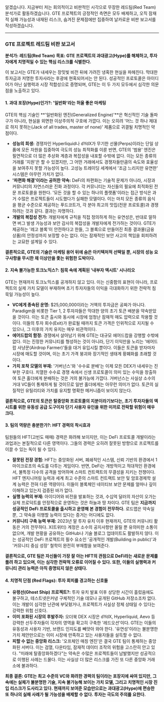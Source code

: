 알겠습니다. 지금부터 저는 회의적이고 비판적인 시각으로 무장한 레드팀(Red Team) 분석가로 활동하겠습니다. GTE 프로젝트의 긍정적인 측면은 모두 배제하고, 오직 잠재적 실패 가능성과 내재된 리스크, 숨겨진 문제점에만 집중하여 날카로운 비판 보고서를 작성하겠습니다.

---

### **GTE 프로젝트 레드팀 비판 보고서**

**분석가: 레드팀(Red Team)**
**목표: GTE 프로젝트의 과대광고(Hype)를 해체하고, 투자자에게 치명적일 수 있는 핵심 리스크를 식별한다.**

이 보고서는 GTE가 내세우는 장밋빛 비전 뒤에 가려진 냉혹한 현실을 파헤친다. 막대한 투자금과 저명한 투자사라는 후광에 현혹되어서는 안 된다. 성공적인 프로토콜은 아이디어가 아닌 실행력과 시장 적합성으로 증명되며, GTE는 이 두 가지 모두에서 심각한 의문점을 노출하고 있다.

#### **1. 과대 포장(Hype)인가?: '일반화'라는 허울 좋은 마케팅**

GTE의 핵심 기술인 **'일반화된 엔진(Generalized Engine)'**은 혁신적인 기술 돌파구가 아니라, 현실을 외면한 이상주의적 구호에 가깝다. 이는 오히려 '어느 것 하나 제대로 하지 못하는(Jack of all trades, master of none)' 제품으로 귀결될 치명적인 약점이다.

*   **성능의 희생:** 경쟁자인 Hyperliquid나 dYdX가 무기한 선물(Perps)이라는 단일 상품에 모든 자원을 집중하여 극도의 성능 최적화를 이룬 반면, GTE의 '범용' 엔진은 필연적으로 더 많은 추상화 계층과 복잡성을 내포할 수밖에 없다. 이는 모든 종류의 거래를 '지원'은 할 수 있겠지만, 그 어떤 거래에서도 경쟁자들만큼의 속도와 효율성을 보여주지 못할 가능성이 높다. 고성능 트레이딩 세계에서 '조금 느리지만 유연한' 시스템은 아무런 가치가 없다.
*   **'파편화 해결'이라는 공허한 약속:** DeFi의 파편화는 기술적 문제가 아니라, 시장과 커뮤니티의 자연스러운 진화 과정이다. 각 커뮤니티는 자신들의 필요에 최적화된 전문 프로토콜을 원한다. '모든 것을 할 수 있는 하나의 플랫폼'이라는 접근 방식은 과거 수많은 프로젝트들이 시도했다가 실패한 모델이다. 이는 마치 모든 종류의 음식을 평균 수준으로 제공하는 푸드코트가, 각 분야 최고의 맛집(전문 프로토콜)과 경쟁하려는 것과 같다. 결과는 자명하다.
*   **개발의 복잡성 전가:** 개발자에게 규칙을 직접 정의하게 하는 유연성은, 반대로 말하면 버그 발생 가능성과 보안 감사의 복잡성을 개발자에게 전가하는 것이다. GTE가 제공하는 '레고 블록'이 안전하다고 한들, 그 블록으로 만들어진 최종 결과물(금융 상품)의 안정성까지 보장할 수는 없다. 이는 잠재적인 보안 사고의 책임을 회피하려는 교묘한 설계일 수 있다.

**결론적으로, GTE의 기술은 마케팅 용어 뒤에 숨은 아키텍처적 선택일 뿐, 시장의 성능 요구사항을 무시한 채 이상만을 좇는 위험한 도박이다.**

#### **2. 지속 불가능한 토크노믹스?: 침묵 속에 계획된 '내부자 엑시트' 시나리오**

GTE는 현재까지 토크노믹스를 공개하지 않고 있다. 이는 신중함의 표현이 아니라, 프로젝트의 실제 가치 모델이 부재하며 초기 투자자들의 이익을 극대화하기 위한 전략적 침묵일 가능성이 높다.

*   **VC에게 종속된 운명:** $25,000,000이라는 거액의 투자금은 공짜가 아니다. Paradigm을 비롯한 Tier 1, 2 투자자들은 막대한 양의 초기 토큰 배분을 약속받았을 것이다. 이는 토큰 출시와 동시에 시장에 엄청난 잠재적 매도 압력으로 작용할 것이다. 이들의 투자 회수(Exit)가 완료될 때까지 토큰 가격은 인위적으로 지지될 수 있으나, 그 이후의 가치 유지는 매우 비관적이다.
*   **에어드랍의 함정:** 경쟁에서 살아남기 위해 GTE는 대규모 에어드랍을 강행할 수밖에 없다. 이는 진정한 커뮤니티를 형성하는 것이 아니라, 단기 이익만을 노리는 '에어드랍 사냥꾼(Airdrop Farmer)'들을 대거 유입시킬 뿐이다. 이들은 토큰을 받자마자 시장에 매도할 것이며, 이는 초기 가격 붕괴와 장기적인 생태계 황폐화를 초래할 것이다.
*   **가치 포착 모델의 부재:** '거버넌스'와 '수수료 분배'는 이제 모든 DEX가 내세우는 진부한 구호다. 치열한 수수료 경쟁 속에서 신생 프로토콜이 의미 있는 수익을 창출하여 토큰 홀더에게 분배하는 것은 거의 불가능에 가깝다. 거버넌스는 사실상 소수의 거대 VC들이 통제하게 될 것이므로 일반 홀더에게는 아무런 의미가 없다. 토큰의 실질적인 유틸리티와 가치를 유지할 명확한 메커니즘이 보이지 않는다.

**결론적으로, GTE의 토큰은 탈중앙화 프로토콜의 지분이라기보다는, 초기 투자자들의 엑시트를 위한 유동성 공급 도구이자 단기 사용자 유인을 위한 미끼로 전락할 위험이 매우 크다.**

#### **3. 팀의 역량은 충분한가?: HFT 경력의 착시효과**

팀원들의 HFT(고빈도 매매) 경력은 화려해 보이지만, 이는 DeFi 프로토콜 개발이라는 과업과는 본질적으로 다른 영역이다. 그들의 경력은 오히려 잘못된 방향으로 프로젝트를 이끌 수 있는 독이 될 수 있다.

*   **잘못된 전장 경험:** HFT는 중앙화된 서버, 폐쇄적인 시스템, 신뢰 기반의 환경에서 1 마이크로초의 속도를 다투는 게임이다. 반면, DeFi는 개방적이고 적대적인 환경에서, 불특정 다수의 공격을 방어하며 스마트 컨트랙트의 무결성을 지키는 전쟁이다. HFT 엔지니어링 능력과 세계 최고 수준의 스마트 컨트랙트 보안 및 암호경제학 설계 능력은 전혀 다른 역량이다. 이들이 블록체인 네이티브 보안 문제를 얼마나 깊이 이해하고 있는지 검증된 바가 없다.
*   **실행 능력의 부재:** 아이디어와 비전을 발표하는 것과, 수십억 달러의 자산이 오가는 실제 프로덕트를 안정적으로 운영하는 것은 하늘과 땅 차이다. GTE 팀은 **지금까지 성공적인 DeFi 프로토콜을 출시하고 운영해 본 경험이 전무하다.** 로드맵은 약속일 뿐, 그 약속을 이행할 능력이 있다는 증거는 어디에도 없다.
*   **커뮤니티 구축 능력 부재:** 2023년 말 투자 유치 이후 현재까지, GTE의 커뮤니티 활동은 거의 전무하다. X(트위터) 계정은 소수의 공지사항만 올릴 뿐 유의미한 소통이 없으며, 개발 현황을 공유하는 GitHub나 기술 블로그 업데이트도 활발하지 않다. 이는 성공적인 DeFi 프로젝트의 필수 요소인 '공개적인 개발(Building in public)'과 '커뮤니티 중심 성장' 철학이 완전히 부재함을 보여준다.

**결론적으로, GTE 팀은 자신들이 가장 잘 아는 HFT의 관점으로 DeFi라는 새로운 문제를 풀려 하고 있으며, 이는 심각한 전략적 오류로 이어질 수 있다. 또한, 이들의 실행력과 커뮤니티 관리 능력은 아직 증명되지 않은 상태다.**

#### **4. 치명적 단점 (Red Flags): 투자 회피를 경고하는 신호들**

*   **유령선(Ghost Ship) 프로젝트?:** 투자 유치 발표 이후 상당한 시간이 흘렀음에도 불구하고, 테스트넷은커녕 구체적인 기술 데모나 공개된 GitHub 저장소조차 없다. 이는 개발이 심각한 난관에 부딪혔거나, 프로젝트가 사실상 정체 상태일 수 있다는 강력한 위험 신호다.
*   **이미 포화된 시장의 후발주자:** 오더북 DEX 시장은 dYdX, Hyperliquid, Aevo 등 강력한 선두주자들이 각자의 영역을 확고히 구축한 '레드오션'이다. GTE는 이들의 유동성과 사용자 기반, 브랜드 인지도를 빼앗아 와야 한다. '유연성'이라는 불분명한 가치 제안만으로는 이미 시장에 만족하고 있는 사용자들을 설득할 수 없다.
*   **피할 수 없는 중앙화 리스크:** '오프체인 매칭 엔진'은 결국 GTE 팀이 통제하는 중앙화된 서버다. 이는 검열, 다운타임, 잠재적 데이터 조작의 위험을 고스란히 안고 있다. "미래에 탈중앙화하겠다"는 약속은 수많은 프로젝트들이 남발했지만 성공적으로 이행된 사례는 드물다. 이는 사실상 더 많은 리스크를 가진 또 다른 중앙화 거래소에 불과하다.

**최종 결론: GTE는 최고 수준의 VC와 화려한 경력의 팀이라는 포장지에 싸여 있지만, 그 속에는 실체가 불분명한 기술, 지속 불가능해 보이는 가치 모델, 그리고 치명적인 시장 진입 리스크가 도사리고 있다. 현재까지 보여준 모습만으로는 과대광고(Hype)에 편승한 또 하나의 실패 사례가 될 가능성을 배제할 수 없다. 투자는 극도의 주의를 요한다.**